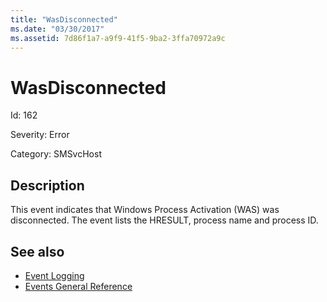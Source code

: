 ```yaml
---
title: "WasDisconnected"
ms.date: "03/30/2017"
ms.assetid: 7d86f1a7-a9f9-41f5-9ba2-3ffa70972a9c
---
```

# WasDisconnected

Id: 162  
  
 Severity: Error  
  
 Category: SMSvcHost  
  
## Description  

 This event indicates that Windows Process Activation (WAS) was disconnected. The event lists the HRESULT, process name and process ID.  
  
## See also

- [Event Logging](index.md)
- [Events General Reference](events-general-reference.md)
